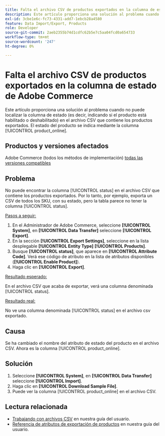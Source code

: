 ```yaml
---
title: Falta el archivo CSV de productos exportados en la columna de estado de Adobe Commerce
description: Este artículo proporciona una solución al problema cuando no puede localizar la columna de estado en el archivo CSV que contiene los productos exportados.
exl-id: 3cbe1e6c-fc73-4331-add7-1ebcb28a4580
feature: Data Import/Export, Products
role: Developer
source-git-commit: 2aeb2355b74d1cdfc62b5e7c5aa04fcd0a654733
workflow-type: tm+mt
source-wordcount: '247'
ht-degree: 0%

---
```


# Falta el archivo CSV de productos exportados en la columna de estado de Adobe Commerce

Este artículo proporciona una solución al problema cuando no puede localizar la columna de estado (es decir, indicando si el producto está habilitado o deshabilitado) en el archivo CSV que contiene los productos exportados. El estado del producto se indica mediante la columna [!UICONTROL product_online].

## Productos y versiones afectados

Adobe Commerce (todos los métodos de implementación) [todas las versiones compatibles](https://www.adobe.com/content/dam/cc/en/legal/terms/enterprise/pdfs/Adobe-Commerce-Software-Lifecycle-Policy.pdf)

## Problema

No puede encontrar la columna [!UICONTROL status] en el archivo CSV que contiene los productos exportados. Por lo tanto, por ejemplo, exporta un CSV de todos los SKU, con su estado, pero la tabla parece no tener la columna [!UICONTROL status].

<u>Pasos a seguir:</u>

1. En el Administrador de Adobe Commerce, seleccione **[!UICONTROL System]**, en **[!UICONTROL Data Transfer]** seleccione **[!UICONTROL Export]**.
1. En la sección **[!UICONTROL Export Settings]**, seleccione en la lista desplegable **[!UICONTROL Entity Type]** **[!UICONTROL Products]**.
1. Busque **[!UICONTROL status]**, que aparece en **[!UICONTROL Attribute Code]**. Verá ese código de atributo en la lista de atributos disponibles (**[!UICONTROL Enable Product]**).
1. Haga clic en **[!UICONTROL Export]**.

<u>Resultado esperado:</u>

En el archivo CSV que acaba de exportar, verá una columna denominada [!UICONTROL status].

<u>Resultado real:</u>

No ve una columna denominada [!UICONTROL status] en el archivo csv exportado.

## Causa

Se ha cambiado el nombre del atributo de estado del producto en el archivo CSV. Ahora es la columna [!UICONTROL product_online].

## Solución

1. Seleccione **[!UICONTROL System]**, en **[!UICONTROL Data Transfer]** seleccione **[!UICONTROL Import]**.
1. Haga clic en **[!UICONTROL Download Sample File]**.
1. Puede ver la columna [!UICONTROL product_online] en el archivo CSV.

## Lectura relacionada

* [Trabajando con archivos CSV](https://experienceleague.adobe.com/es/docs/commerce-admin/systems/data-transfer/data-csv) en nuestra guía del usuario.
* [Referencia de atributos de exportación de productos](https://experienceleague.adobe.com/es/docs/commerce-admin/systems/data-transfer/data-attributes-product) en nuestra guía del usuario.
